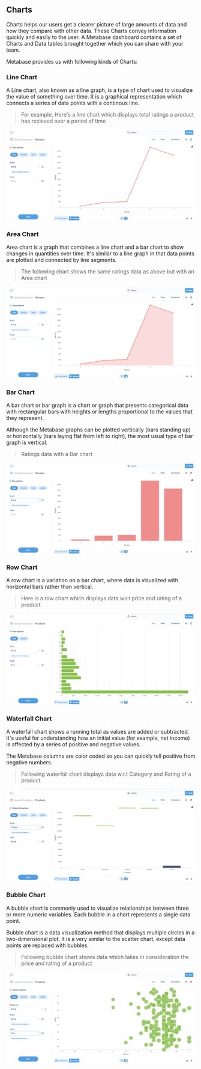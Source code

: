 ## Charts

Charts helps our users get a clearer picture of large amounts of data and how they compare with other data. These Charts convey information quickly and easily to the user. A Metabase dashboard contains a set of Charts and Data tables brought together which you can share with your team.

Metabase provides us with following kinds of Charts:

### Line Chart

A Line chart, also known as a line graph, is a type of chart used to visualize the value of something over time. It is a graphical representation which connects a series of data points with a continous line.

>For example, Here's a line chart which displays total ratings a product has recieved over a period of time

![Line Chart](/docs/images/LineChart.png)

### Area Chart

Area chart is a graph that combines a line chart and a bar chart to show changes in quantities over time. It's similar to a line graph in that data points are plotted and connected by line segments.

>The following chart shows the same ratings data as above but with an Area chart

![Area Chart](/docs/images/areaChartRatings.png)

### Bar Chart

A bar chart or bar graph is a chart or graph that presents categorical data with rectangular bars with heights or lengths proportional to the values that they represent.

Although the Metabase graphs can be plotted vertically (bars standing up) or horizontally (bars laying flat from left to right), the most usual type of bar graph is vertical.

>Ratings data with a Bar chart 

![bar chart](/docs/images/BarChart.png)

### Row Chart

A row chart is a variation on a bar chart, where data is visualized with horizontal bars rather than vertical.

>Here is a row chart which displays data w.r.t price and rating of a product

![row chart](/docs/images/RowChart.png)

### Waterfall Chart

A waterfall chart shows a running total as values are added or subtracted. It's useful for understanding how an initial value (for example, net income) is affected by a series of positive and negative values.

The Metabase columns are color coded so you can quickly tell positive from negative numbers.

>Following waterfall chart displays data w.r.t Category and Rating of a product

![waterfall chart](/docs/images/Waterfall.png)


### Bubble Chart

A bubble chart is commonly used to visualize relationships between three or more numeric variables. Each bubble in a chart represents a single data point.

Bubble chart is a data visualization method that displays multiple circles in a two-dimensional plot. It is a very similar to the scatter chart, except data points are replaced with bubbles.

>Following bubble chart shows data which takes in consideration the price and rating of a product

![bubble](/docs/images/BubbleChart.png)



